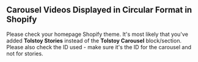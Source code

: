 ## Carousel Videos Displayed in Circular Format in Shopify

Please check your homepage Shopify theme. It's most likely that you've added **Tolstoy Stories** instead of the **Tolstoy Carousel** block/section. Please also check the ID used - make sure it's the ID for the carousel and not for stories.
